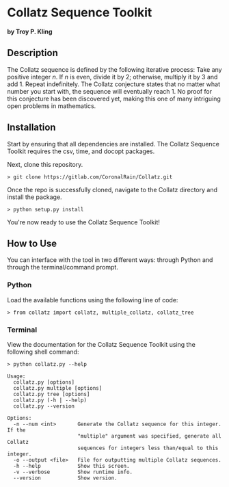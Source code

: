 # Collatz Sequence Toolkit

**by Troy P. Kling**

## Description

The Collatz sequence is defined by the following iterative process: Take any positive integer *n*. If *n* is even, divide it by 2; otherwise, multiply it by 3 and add 1. Repeat indefinitely. The Collatz conjecture states that no matter what number you start with, the sequence will eventually reach 1. No proof for this conjecture has been discovered yet, making this one of many intriguing open problems in mathematics.

## Installation

Start by ensuring that all dependencies are installed. The Collatz Sequence Toolkit requires the csv, time, and docopt packages.

Next, clone this repository.

    > git clone https://gitlab.com/CoronalRain/Collatz.git

Once the repo is successfully cloned, navigate to the Collatz directory and install the package.

    > python setup.py install

You're now ready to use the Collatz Sequence Toolkit!

## How to Use

You can interface with the tool in two different ways: through Python and through the terminal/command prompt.

### Python

Load the available functions using the following line of code:

    > from collatz import collatz, multiple_collatz, collatz_tree

### Terminal

View the documentation for the Collatz Sequence Toolkit using the following shell command:

    > python collatz.py --help
	
	Usage:
	  collatz.py [options]
	  collatz.py multiple [options]
	  collatz.py tree [options]
	  collatz.py (-h | --help)
	  collatz.py --version

	Options:
	  -n --num <int>       Generate the Collatz sequence for this integer. If the
						   "multiple" argument was specified, generate all Collatz
						   sequences for integers less than/equal to this integer.
	  -o --output <file>   File for outputting multiple Collatz sequences.
	  -h --help            Show this screen.
	  -v --verbose         Show runtime info.
	  --version            Show version.

